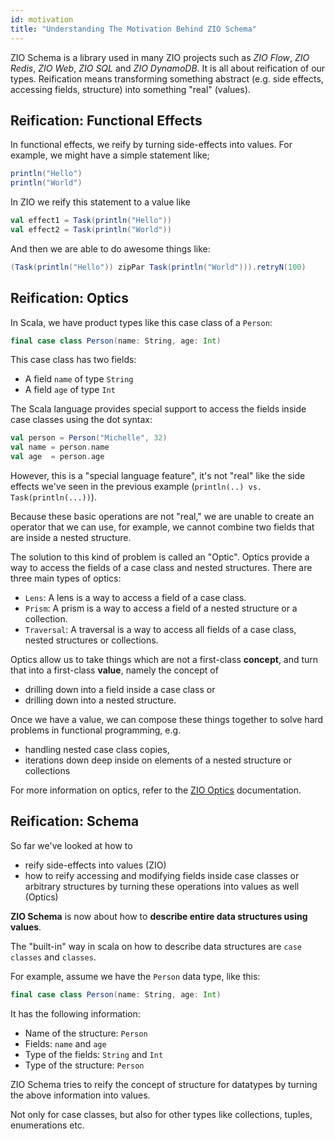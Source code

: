 ```yaml
---
id: motivation
title: "Understanding The Motivation Behind ZIO Schema"
---
```


ZIO Schema is a library used in many ZIO projects such as _ZIO Flow_, _ZIO Redis_, _ZIO Web_, _ZIO SQL_ and _ZIO DynamoDB_. It is all about reification of our types. Reification means transforming something abstract (e.g. side effects, accessing fields, structure)  into something "real" (values).

## Reification: Functional Effects

In functional effects, we reify by turning side-effects into values. For example, we might have a simple statement like;

```scala
println("Hello")
println("World")
```

In ZIO we reify this statement to a value like

```scala
val effect1 = Task(println("Hello"))
val effect2 = Task(println("World"))
```

And then we are able to do awesome things like:

```scala
(Task(println("Hello")) zipPar Task(println("World"))).retryN(100)
```

## Reification: Optics

In Scala, we have product types like this case class of a `Person`:

```scala
final case class Person(name: String, age: Int)
```

This case class has two fields:

- A field `name` of type `String`
- A field `age` of type `Int`

The Scala language provides special support to access the fields inside case classes using the dot syntax:

```scala
val person = Person("Michelle", 32)
val name = person.name
val age  = person.age
```

However, this is a "special language feature", it's not "real" like the side effects we've seen in the previous example (`println(..) vs. Task(println(...))`).

Because these basic operations are not "real," we are unable to create an operator that we can use, for example, we cannot combine two fields that are inside a nested structure.

The solution to this kind of problem is called an "Optic". Optics provide a way to access the fields of a case class and nested structures. There are three main types of optics:
- `Lens`: A lens is a way to access a field of a case class.
- `Prism`: A prism is a way to access a field of a nested structure or a collection.
- `Traversal`: A traversal is a way to access all fields of a case class, nested structures or collections.

Optics allow us to take things which are not a first-class **concept**, and turn that into a first-class **value**, namely the concept of
- drilling down into a field inside a case class or
- drilling down into a nested structure.

Once we have a value, we can compose these things together to solve hard problems in functional programming, e.g.
- handling nested case class copies,
- iterations down deep inside on elements of a nested structure or collections

For more information on optics, refer to the [ZIO Optics](https://zio.dev/zio-optics/) documentation.


## Reification: Schema

So far we've looked at how to
- reify side-effects into values (ZIO)
- how to reify accessing and modifying fields inside case classes or arbitrary structures by turning these operations into values as well (Optics)

**ZIO Schema** is now about how to **describe entire data structures using values**.

The "built-in" way in scala on how to describe data structures are `case classes` and `classes`.

For example, assume we have the `Person` data type, like this:

```scala
final case class Person(name: String, age: Int)
```

It has the following information:

- Name of the structure: `Person`
- Fields: `name` and `age`
- Type of the fields: `String` and `Int`
- Type of the structure: `Person`

ZIO Schema tries to reify the concept of structure for datatypes by turning the above information into values.

Not only for case classes, but also for other types like collections, tuples, enumerations etc.

